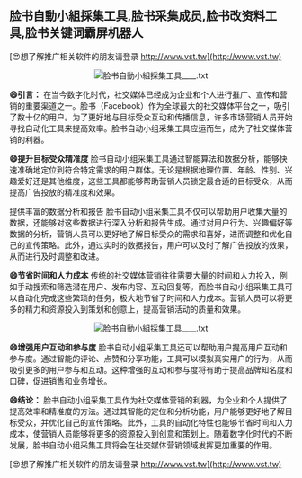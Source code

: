 ## **脸书自動小組採集工具,脸书采集成员,脸书改资料工具,脸书关键词霸屏机器人**

[😍想了解推广相关软件的朋友请登录 http://www.vst.tw](http://www.vst.tw)

 <center><img src="https://vst.tw/MP4/tuiguang/png/5.png" alt="脸书自動小組採集工具____.txt"></center>

**😄引言：**
在当今数字化时代，社交媒体已经成为企业和个人进行推广、宣传和营销的重要渠道之一。脸书（Facebook）作为全球最大的社交媒体平台之一，吸引了数十亿的用户。为了更好地与目标受众互动和传播信息，许多市场营销人员开始寻找自动化工具来提高效率。脸书自动小组采集工具应运而生，成为了社交媒体营销的利器。

**😄提升目标受众精准度**
脸书自动小组采集工具通过智能算法和数据分析，能够快速准确地定位到符合特定需求的用户群体。无论是根据地理位置、年龄、性别、兴趣爱好还是其他维度，这些工具都能够帮助营销人员锁定最合适的目标受众，从而提高广告投放的精准度和效果。

提供丰富的数据分析和报告
脸书自动小组采集工具不仅可以帮助用户收集大量的数据，还能够对这些数据进行深入分析和报告生成。通过对用户行为、兴趣偏好等数据的分析，营销人员可以更好地了解目标受众的需求和喜好，进而调整和优化自己的宣传策略。此外，通过实时的数据报告，用户可以及时了解广告投放的效果，从而进行及时调整和改进。

**😄节省时间和人力成本**
传统的社交媒体营销往往需要大量的时间和人力投入，例如手动搜索和筛选潜在用户、发布内容、互动回复等。而脸书自动小组采集工具可以自动化完成这些繁琐的任务，极大地节省了时间和人力成本。营销人员可以将更多的精力和资源投入到策划和创意上，提高营销活动的质量和效果。

 <center><img src="https://vst.tw/MP4/tuiguang/png/3.png" alt="脸书自動小組採集工具____.txt"></center>

**😄增强用户互动和参与度**
脸书自动小组采集工具还可以帮助用户提高用户互动和参与度。通过智能的评论、点赞和分享功能，工具可以模拟真实用户的行为，从而吸引更多的用户参与和互动。这种增强的互动和参与度将有助于提高品牌知名度和口碑，促进销售和业务增长。

**😄结论：**
脸书自动小组采集工具作为社交媒体营销的利器，为企业和个人提供了提高效率和精准度的方法。通过其智能的定位和分析功能，用户能够更好地了解目标受众，并优化自己的宣传策略。此外，工具的自动化特性也能够节省时间和人力成本，使营销人员能够将更多的资源投入到创意和策划上。随着数字化时代的不断发展，脸书自动小组采集工具将会在社交媒体营销领域发挥更加重要的作用。

[😍想了解推广相关软件的朋友请登录 http://www.vst.tw](http://www.vst.tw)



